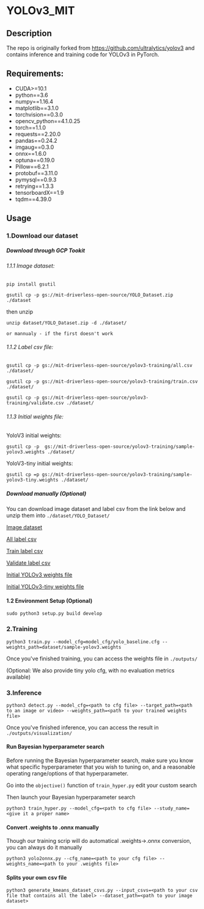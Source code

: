 # YOLOv3_MIT


## Description

The repo is originally forked from https://github.com/ultralytics/yolov3 and contains inference and training code for YOLOv3 in PyTorch.

## Requirements:

* CUDA>=10.1
* python==3.6
* numpy==1.16.4
* matplotlib==3.1.0
* torchvision==0.3.0
* opencv_python==4.1.0.25
* torch==1.1.0
* requests==2.20.0
* pandas==0.24.2
* imgaug==0.3.0
* onnx==1.6.0
* optuna==0.19.0
* Pillow==6.2.1
* protobuf==3.11.0
* pymysql==0.9.3
* retrying==1.3.3
* tensorboardX==1.9
* tqdm==4.39.0

## Usage
### 1.Download our dataset

##### Download through GCP Tookit
###### 1.1.1 Image dataset:
```
pip install gsutil

gsutil cp -p gs://mit-driverless-open-source/YOLO_Dataset.zip ./dataset
```
then unzip 
```
unzip dataset/YOLO_Dataset.zip -d ./dataset/

or mannualy - if the first doesn't work
```
###### 1.1.2 Label csv file:
```
gsutil cp -p gs://mit-driverless-open-source/yolov3-training/all.csv ./dataset/
```
```
gsutil cp -p gs://mit-driverless-open-source/yolov3-training/train.csv ./dataset/
```
```
gsutil cp -p gs://mit-driverless-open-source/yolov3-training/validate.csv ./dataset/
```
###### 1.1.3 Initial weights file:
YoloV3 initial weights:
```
gsutil cp -p  gs://mit-driverless-open-source/yolov3-training/sample-yolov3.weights ./dataset/
```

YoloV3-tiny initial weights:
```
gsutil cp =p gs://mit-driverless-open-source/yolov3-training/sample-yolov3-tiny.weights ./dataset/
```

##### Download manually (Optional)
You can download image dataset and label csv from the link below and unzip them into `./dataset/YOLO_Dataset/` 

[Image dataset](https://storage.cloud.google.com/mit-driverless-open-source/YOLO_Dataset.zip?authuser=1)

[All label csv](https://storage.cloud.google.com/mit-driverless-open-source/yolov3-training/all.csv?authuser=1)

[Train label csv](https://storage.cloud.google.com/mit-driverless-open-source/yolov3-training/train.csv?authuser=1)

[Validate label csv](https://storage.cloud.google.com/mit-driverless-open-source/yolov3-training/validate.csv?authuser=1)

[Initial YOLOv3 weights file](https://storage.cloud.google.com/mit-driverless-open-source/yolov3-training/sample-yolov3.weights?authuser=1)

[Initial YOLOv3-tiny weights file](https://storage.cloud.google.com/mit-driverless-open-source/yolov3-training/sample-yolov3-tiny.weights?authuser=1)

#### 1.2 Environment Setup (Optional)

```
sudo python3 setup.py build develop
```

### 2.Training

```
python3 train.py --model_cfg=model_cfg/yolo_baseline.cfg --weights_path=dataset/sample-yolov3.weights
```

Once you've finished training, you can access the weights file in `./outputs/`

(Optional: We also provide tiny yolo cfg, with no evaluation metrics available)

### 3.Inference

```
python3 detect.py --model_cfg=<path to cfg file> --target_path=<path to an image or video> --weights_path=<path to your trained weights file>
```

Once you've finished inference, you can access the result in `./outputs/visualization/`

#### Run Bayesian hyperparameter search

Before running the Bayesian hyperparameter search, make sure you know what specific hyperparameter that you wish to tuning on, and a reasonable operating range/options of that hyperparameter.

Go into the `objective()` function of `train_hyper.py` edit your custom search

Then launch your Bayesian hyperparameter search
```
python3 train_hyper.py --model_cfg=<path to cfg file> --study_name=<give it a proper name>
```

#### Convert .weights to .onnx manually

Though our training scrip will do automatical .weights->.onnx conversion, you can always do it manually
```
python3 yolo2onnx.py --cfg_name=<path to your cfg file> --weights_name=<path to your .weights file>
```

#### Splits your own csv file 

```
python3 generate_kmeans_dataset_csvs.py --input_csvs=<path to your csv file that contains all the label> --dataset_path=<path to your image dataset>
```


